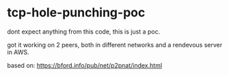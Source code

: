 # tcp-hole-punching-poc
dont expect anything from this code, this is just a poc.

got it working on 2 peers, both in different networks and a rendevous server in AWS.

based on: https://bford.info/pub/net/p2pnat/index.html


